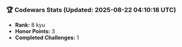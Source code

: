 ### 🏆 Codewars Stats (Updated: 2025-08-22 04:10:18 UTC)

- **Rank:** 8 kyu
- **Honor Points:** 3
- **Completed Challenges:** 1
